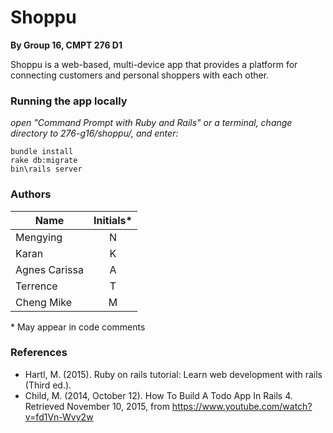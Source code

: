 # Shoppu
**By Group 16, CMPT 276 D1**

Shoppu is a web-based, multi-device app that provides a platform for connecting customers and personal shoppers with each other.

### Running the app locally
*open "Command Prompt with Ruby and Rails" or a terminal, change directory to 276-g16/shoppu/, and enter:*
```
bundle install
rake db:migrate
bin\rails server
```

### Authors
| Name          | Initials* |
| ------------- |:---------:|
| Mengying      | N         |
| Karan         | K         |
| Agnes Carissa | A         |
| Terrence      | T         |
| Cheng Mike    | M         |

\* May appear in code comments

### References
* Hartl, M. (2015). Ruby on rails tutorial: Learn web development with rails (Third ed.).
* Child, M. (2014, October 12). How To Build A Todo App In Rails 4. Retrieved November 10, 2015, from https://www.youtube.com/watch?v=fd1Vn-Wvy2w